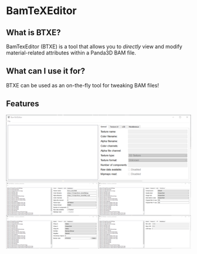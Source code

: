 # BamTeXEditor

## What is BTXE?

BamTexEditor (BTXE) is a tool that allows you to *directly* view and modify material-related attributes within a Panda3D BAM file.

## What can I use it for?

BTXE can be used as an on-the-fly tool for tweaking BAM files!

## Features
![Image](./img/Preview2.png)
![Image](./img/Preview1.png)
